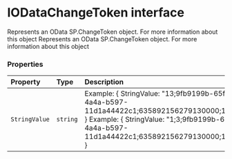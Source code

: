 # IODataChangeToken interface





Represents an OData SP.ChangeToken object. For more information about this object 
Represents an OData SP.ChangeToken object. For more information about this object




### Properties

| Property	   | Type	| Description|
|:-------------|:-------|:-----------|
|`StringValue`      | `string` | Example: { StringValue: "13;9fb9199b-65f2-4a4a-b597-11d1a44422c1;635892156279130000;10721" }  Example: { StringValue: "1;3;9fb9199b-65f2-4a4a-b597-11d1a44422c1;635892156279130000;10721" } |





